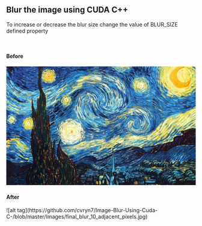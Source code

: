 <h2>Blur the image using CUDA C++</h2>
<p>To increase or decrease the blur size change the value of BLUR_SIZE defined property</p>
</br>
<h4>Before</h4>
<img src="https://github.com/cvryn7/Image-Blur-Using-Cuda-C-/blob/master/Images/image.jpg"></img>
<p>       </p>
<p>       </p>
<h4>After</h4>
![alt tag](https://github.com/cvryn7/Image-Blur-Using-Cuda-C-/blob/master/Images/final_blur_10_adjacent_pixels.jpg)